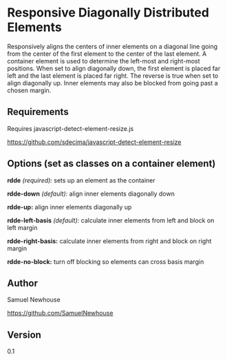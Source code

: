 # Responsive Diagonally Distributed Elements

Responsively aligns the centers of inner elements on a diagonal line going from the center of the first element to the center of the last element. A container element is used to determine the left-most and right-most positions. When set to align diagonally down, the first element is placed far left and the last element is placed far right. The reverse is true when set to align diagonally up. Inner elements may also be blocked from going past a chosen margin.

Requirements
------------------------------------------------------------------------------------------------
Requires javascript-detect-element-resize.js

https://github.com/sdecima/javascript-detect-element-resize

Options (set as classes on a container element)
------------------------------------------------------------------------------------------------
**rdde** *(required):*             sets up an element as the container

**rdde-down** *(default):*         align inner elements diagonally down

**rdde-up:**                       align inner elements diagonally up

**rdde-left-basis** *(default):*   calculate inner elements from left and block on left margin

**rdde-right-basis:**              calculate inner elements from right and block on right margin

**rdde-no-block:**                 turn off blocking so elements can cross basis margin

Author
---------------------------------
Samuel Newhouse

https://github.com/SamuelNewhouse

Version
-------
0.1
